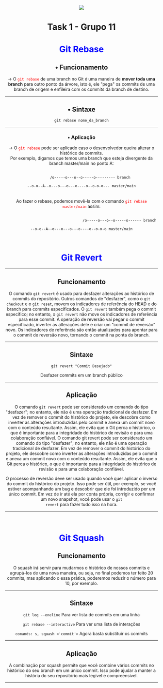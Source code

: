 <div style="text-align:center" >
<img src="https://www.dbccompany.com.br/app/uploads/2022/11/Saber-evoluir-e-a-grande-revolucao.jpg" />
<h1>Task 1 - Grupo 11</h1>
<h1 style="color:blue">Git Rebase</h1>
<h2>• Funcionamento</h2>
<p>→ O <code style="color:red">git rebase</code> de uma branch no Git é uma maneira de <b>mover toda uma branch</b> para outro ponto da árvore, isto é, ele "pega" os commits de uma branch de origem e enfileira com os commits da branch de destino.
</p>
<hr />
<h2>• Sintaxe</h2>
<code>git rebase nome_da_branch</code>
<hr />
<h3>• Aplicação</h3>
<p>→ O <code style="color:red">git rebase</code> pode ser aplicado caso o desenvolvedor queira alterar o histórico de commits.<br/>
Por exemplo, digamos que temos uma branch que esteja divergente da branch master/main no ponto A:<br/><br/>
<code>
        /o-----o---o--o-----o--------- branch<br/>
--o-o--A--o---o---o---o----o--o-o-o--- master/main
</code> <br/><br/>
Ao fazer o rebase, podemos movê-la com o comando <code  style="color:red">git rebase master/main</code> assim:<br/><br/>
<code>
                                   /o-----o---o--o-----o------ branch<br/>
--o-o--A--o---o---o---o----o--o-o-o master/main
</code>
</p>
<br/>

<h1 style="color:blue">Git Revert</h1>
<hr />
<h2>Funcionamento</h2>
<p>O comando <code>git revert</code> é usado para desfazer alterações ao histórico de commits do repositório. Outros comandos de "desfazer", como o <code>git checkout</code> e o <code>git reset</code>, movem os indicadores de referência do HEAD e do branch para commits especificados. O <code>git revert</code> também pega o commit específico; no entanto, o <code>git revert</code> não move os indicadores de referência para esse commit. A operação de reversão vai pegar o commit especificado, inverter as alterações dele e criar um "commit de reversão" novo. Os indicadores de referência são então atualizados para apontar para o commit de reversão novo, tornando o commit na ponta do branch.</p>
<hr />
<h2>Sintaxe</h2>
<code>git revert "Commit Desejado"</code>
<p>Desfazer commits em um branch público</p>

<hr />
<h2>Aplicação</h2>
<p>O comando <code>git revert</code> pode ser considerado um comando do tipo "desfazer"; no entanto, ele não é uma operação tradicional de desfazer. Em vez de remover o commit do histórico do projeto, ele descobre como inverter as alterações introduzidas pelo commit e anexa um commit novo com o conteúdo resultante. Assim, ele evita que o Git perca o histórico, o que é importante para a integridade do histórico de revisão e para uma colaboração confiável.
O comando git revert pode ser considerado um comando do tipo "desfazer"; no entanto, ele não é uma operação tradicional de desfazer. Em vez de remover o commit do histórico do projeto, ele descobre como inverter as alterações introduzidas pelo commit e anexa um commit novo com o conteúdo resultante. Assim, ele evita que o Git perca o histórico, o que é importante para a integridade do histórico de revisão e para uma colaboração confiável.

O processo de reversão deve ser usado quando você quer aplicar o inverso do commit do histórico do projeto. Isso pode ser útil, por exemplo, se você estiver acompanhando um bug e descobrir que ele foi introduzido por um único commit. Em vez de ir até ela por conta própria, corrigir e confirmar um novo snapshot, você pode usar o <code>git revert</code> para fazer tudo isso na hora.</p>
<hr /><br/>

<h1 style="color:blue">Git Squash</h1>
<h2>Funcionamento</h2>
<p>O squash irá servir para mudarmos o histórico de nossos commits e agrupá-los de uma nova maneira, ou seja, no final podemos ter feito 20 commits, mas aplicando o essa prática, poderemos reduzir o número para 10, por exemplo.</p>
<hr />
<h2>Sintaxe</h2>
<code>git log --oneline</code> Para ver lista de commits em uma linha</p>
<code>git rebase --interactive</code> Para ver uma lista de interações</P>
<code>comands: s, squash <'commit'></code> Agora basta substituir os commits</p>

<hr />
<h2>Aplicação</h2>
<p>A combinação por squash permite que você combine vários commits no histórico do seu branch em um único commit. Isso pode ajudar a manter a história do seu repositório mais legível e compreensível.</p>
<hr /><br/>
</div>